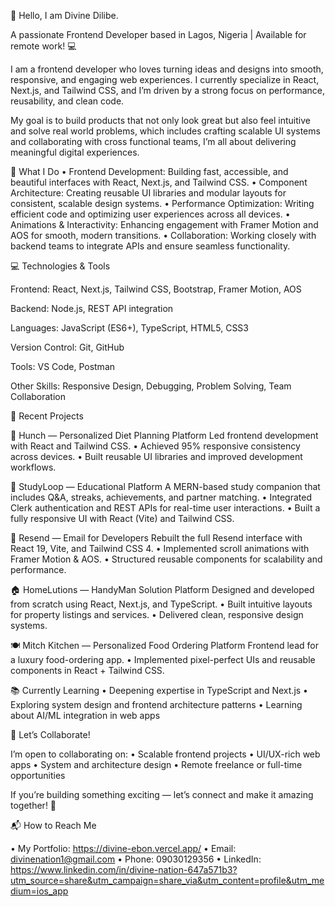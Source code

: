 
👋 Hello, I am Divine Dilibe. 

A passionate Frontend Developer based in Lagos, Nigeria | Available for remote work! 💻

I am a frontend developer who loves turning ideas and designs into smooth, responsive, and engaging web experiences. I currently specialize in React, Next.js, and Tailwind CSS, and I’m driven by a strong focus on performance, reusability, and clean code.

My goal is to build products that not only look great but also feel intuitive and solve real world problems, which includes crafting scalable UI systems and collaborating with cross functional teams, I’m all about delivering meaningful digital experiences.

🚀 What I Do
	•	Frontend Development: Building fast, accessible, and beautiful interfaces with React, Next.js, and Tailwind CSS.
	•	Component Architecture: Creating reusable UI libraries and modular layouts for consistent, scalable design systems.
	•	Performance Optimization: Writing efficient code and optimizing user experiences across all devices.
	•	Animations & Interactivity: Enhancing engagement with Framer Motion and AOS for smooth, modern transitions.
	•	Collaboration: Working closely with backend teams to integrate APIs and ensure seamless functionality.

💻 Technologies & Tools

Frontend: React, Next.js, Tailwind CSS, Bootstrap, Framer Motion, AOS

Backend: Node.js, REST API integration

Languages: JavaScript (ES6+), TypeScript, HTML5, CSS3

Version Control: Git, GitHub

Tools: VS Code, Postman

Other Skills: Responsive Design, Debugging, Problem Solving, Team Collaboration

💼 Recent Projects

🥗 Hunch — Personalized Diet Planning Platform
Led frontend development with React and Tailwind CSS.
	•	Achieved 95% responsive consistency across devices.
	•	Built reusable UI libraries and improved development workflows.
  

🧠 StudyLoop — Educational Platform
A MERN-based study companion that includes Q&A, streaks, achievements, and partner matching.
	•	Integrated Clerk authentication and REST APIs for real-time user interactions.
	•	Built a fully responsive UI with React (Vite) and Tailwind CSS.
 

📩 Resend — Email for Developers
Rebuilt the full Resend interface with React 19, Vite, and Tailwind CSS 4.
	•	Implemented scroll animations with Framer Motion & AOS.
	•	Structured reusable components for scalability and performance.
 

🏠 HomeLutions — HandyMan Solution Platform
Designed and developed from scratch using React, Next.js, and TypeScript.
	•	Built intuitive layouts for property listings and services.
	•	Delivered clean, responsive design systems.
 

🍽 Mitch Kitchen — Personalized Food Ordering Platform
Frontend lead for a luxury food-ordering app.
	•	Implemented pixel-perfect UIs and reusable components in React + Tailwind CSS.
 


📚 Currently Learning
	•	Deepening expertise in TypeScript and Next.js
	•	Exploring system design and frontend architecture patterns
	•	Learning about AI/ML integration in web apps

🌱 Let’s Collaborate!

I’m open to collaborating on:
	•	Scalable frontend projects
	•	UI/UX-rich web apps
	•	System and architecture design
	•	Remote freelance or full-time opportunities

If you’re building something exciting — let’s connect and make it amazing together! 🚀

📬 How to Reach Me

 •	My Portfolio: https://divine-ebon.vercel.app/
	•	Email: divinenation1@gmail.com
	•	Phone: 09030129356
	•	LinkedIn: https://www.linkedin.com/in/divine-nation-647a571b3?utm_source=share&utm_campaign=share_via&utm_content=profile&utm_medium=ios_app
 


<!---
TheWeirdDee/TheWeirdDee is a ✨ special ✨ repository because its `README.md` (this file) appears on your GitHub profile.
You can click the Preview link to take a look at your changes.
--->
